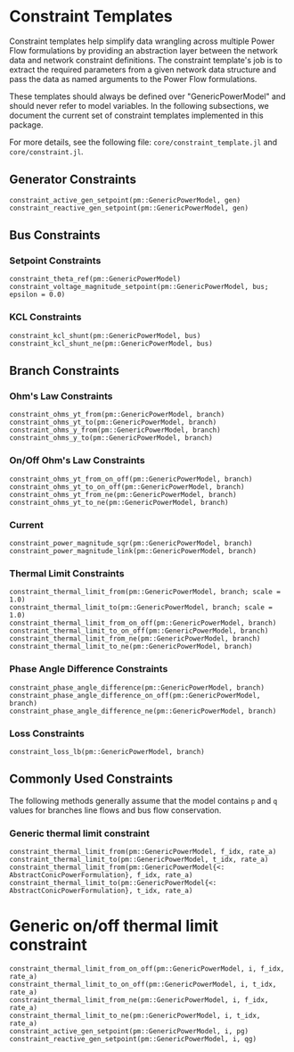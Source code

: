 # Constraint Templates

Constraint templates help simplify data wrangling across multiple Power Flow formulations by providing an abstraction layer between the network data and network constraint definitions. The constraint template's job is to extract the required parameters from a given network data structure and pass the data as named arguments to the Power Flow formulations.

These templates should always be defined over "GenericPowerModel" and should never refer to model variables. In the following subsections, we document the current set of constraint templates implemented in this package.

For more details, see the following file: `core/constraint_template.jl` and `core/constraint.jl`.

## Generator Constraints

```@docs
constraint_active_gen_setpoint(pm::GenericPowerModel, gen)
constraint_reactive_gen_setpoint(pm::GenericPowerModel, gen)
```

## Bus Constraints

### Setpoint Constraints

```@docs
constraint_theta_ref(pm::GenericPowerModel)
constraint_voltage_magnitude_setpoint(pm::GenericPowerModel, bus; epsilon = 0.0)
```

### KCL Constraints

```@docs
constraint_kcl_shunt(pm::GenericPowerModel, bus)
constraint_kcl_shunt_ne(pm::GenericPowerModel, bus)
```

## Branch Constraints

### Ohm's Law Constraints

```@docs
constraint_ohms_yt_from(pm::GenericPowerModel, branch)
constraint_ohms_yt_to(pm::GenericPowerModel, branch)
constraint_ohms_y_from(pm::GenericPowerModel, branch)
constraint_ohms_y_to(pm::GenericPowerModel, branch)
```

### On/Off Ohm's Law Constraints

```@docs
constraint_ohms_yt_from_on_off(pm::GenericPowerModel, branch)
constraint_ohms_yt_to_on_off(pm::GenericPowerModel, branch)
constraint_ohms_yt_from_ne(pm::GenericPowerModel, branch)
constraint_ohms_yt_to_ne(pm::GenericPowerModel, branch)
```

### Current

```@docs
constraint_power_magnitude_sqr(pm::GenericPowerModel, branch)
constraint_power_magnitude_link(pm::GenericPowerModel, branch)
```

### Thermal Limit Constraints

```@docs
constraint_thermal_limit_from(pm::GenericPowerModel, branch; scale = 1.0)
constraint_thermal_limit_to(pm::GenericPowerModel, branch; scale = 1.0)
constraint_thermal_limit_from_on_off(pm::GenericPowerModel, branch)
constraint_thermal_limit_to_on_off(pm::GenericPowerModel, branch)
constraint_thermal_limit_from_ne(pm::GenericPowerModel, branch)
constraint_thermal_limit_to_ne(pm::GenericPowerModel, branch)
```

### Phase Angle Difference Constraints

```@docs
constraint_phase_angle_difference(pm::GenericPowerModel, branch)
constraint_phase_angle_difference_on_off(pm::GenericPowerModel, branch)
constraint_phase_angle_difference_ne(pm::GenericPowerModel, branch)
```

### Loss Constraints

```@docs
constraint_loss_lb(pm::GenericPowerModel, branch)
```

## Commonly Used Constraints
The following methods generally assume that the model contains `p` and `q` values for branches line flows and bus flow conservation.

### Generic thermal limit constraint

```@docs
constraint_thermal_limit_from(pm::GenericPowerModel, f_idx, rate_a)
constraint_thermal_limit_to(pm::GenericPowerModel, t_idx, rate_a)
constraint_thermal_limit_from(pm::GenericPowerModel{<: AbstractConicPowerFormulation}, f_idx, rate_a)
constraint_thermal_limit_to(pm::GenericPowerModel{<: AbstractConicPowerFormulation}, t_idx, rate_a)
```

# Generic on/off thermal limit constraint

```@docs
constraint_thermal_limit_from_on_off(pm::GenericPowerModel, i, f_idx, rate_a)
constraint_thermal_limit_to_on_off(pm::GenericPowerModel, i, t_idx, rate_a)
constraint_thermal_limit_from_ne(pm::GenericPowerModel, i, f_idx, rate_a)
constraint_thermal_limit_to_ne(pm::GenericPowerModel, i, t_idx, rate_a)
constraint_active_gen_setpoint(pm::GenericPowerModel, i, pg)
constraint_reactive_gen_setpoint(pm::GenericPowerModel, i, qg)
```

